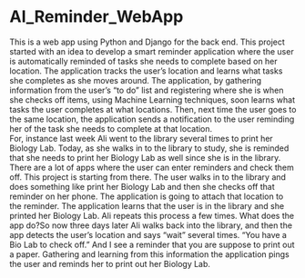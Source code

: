 # AI_Reminder_WebApp
This is a web app using Python and Django for the back end. 
This project started with an idea to develop a smart reminder application where the user is automatically reminded 
of tasks she needs to complete based on her location. The application tracks the user’s location and learns 
what tasks she completes as she moves around. The application, by gathering information from the user’s “to do” 
list and registering where she is when she checks off items, using Machine Learning techniques, soon learns 
what tasks the user completes at what locations. Then, next time the user goes to the same location, 
the application sends a notification to the user reminding her of the task she needs to complete at that location.  
For, instance last week Ali went to the library several times to print her Biology Lab. 
Today, as she walks in to the library to study, she is reminded that she needs to print her Biology Lab as well since
she is in the library. There are a lot of apps where the user can enter reminders and check them off.
This project is starting from there. The user walks in to the library and does something like print her Biology Lab and 
then she checks off that reminder on her phone.  The application is going to attach that location to the reminder. 
The application learns that the user is in the library and she printed her Biology Lab. Ali repeats this process a few times.
What does the app do?So now three days later Ali walks back into the library, and then the app detects the user’s location 
and says “wait” several times. “You have a Bio Lab to check off.” And I see a reminder that you are suppose 
to print out a paper. Gathering and learning from this information the application pings the user and 
reminds her to print out her Biology Lab.  
